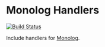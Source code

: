 # Monolog Handlers

[![Build Status](https://travis-ci.org/104corp/monolog-extensions.svg?branch=master)](https://travis-ci.org/104corp/monolog-extensions)

Include handlers for [Monolog].

[Monolog]: https://github.com/Seldaek/monolog
